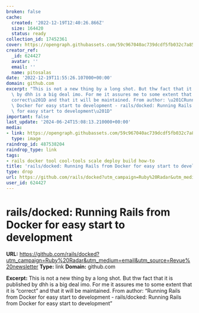 ```yaml
---
broken: false
cache:
  created: '2022-12-19T12:40:26.866Z'
  size: 164420
  status: ready
collection_id: 17452361
cover: https://opengraph.githubassets.com/59c967040ac739dcdf5fb032c7a850be71965571da07b1657c75f151c527b1ab/rails/docked
creator_ref:
  _id: 624427
  avatar: ''
  email: ''
  name: pitosalas
date: '2022-12-19T11:55:26.107000+00:00'
domain: github.com
excerpt: "This is not a new thing by a long shot. But thw fact that it is published\
  \ by dhh is a big deal imo. For me it assures me to some extent that it is \u201C\
  correct\u201D and that it will be maintained. From author: \u201CRunning Rails from\
  \ Docker for easy start to development - rails/docked: Running Rails from Docker\
  \ for easy start to development\u201D"
important: false
last_update: '2024-06-24T15:08:13.210000+00:00'
media:
- link: https://opengraph.githubassets.com/59c967040ac739dcdf5fb032c7a850be71965571da07b1657c75f151c527b1ab/rails/docked
  type: image
raindrop_id: 487538204
raindrop_type: link
tags:
- rails docker tool cool-tools scale deploy build how-to
title: 'rails/docked: Running Rails from Docker for easy start to development'
type: drop
url: https://github.com/rails/docked?utm_campaign=Ruby%20Radar&utm_medium=email&utm_source=Revue%20newsletter
user_id: 624427
---
```


# rails/docked: Running Rails from Docker for easy start to development

**URL:** https://github.com/rails/docked?utm_campaign=Ruby%20Radar&utm_medium=email&utm_source=Revue%20newsletter
**Type:** link
**Domain:** github.com

**Excerpt:** This is not a new thing by a long shot. But thw fact that it is published by dhh is a big deal imo. For me it assures me to some extent that it is “correct” and that it will be maintained. From author: “Running Rails from Docker for easy start to development - rails/docked: Running Rails from Docker for easy start to development”
